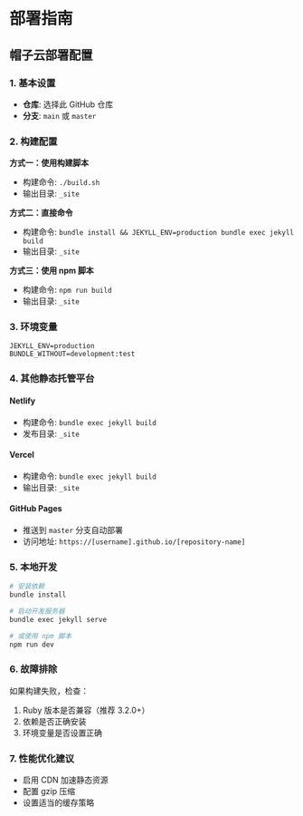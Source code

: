 # 部署指南

## 帽子云部署配置

### 1. 基本设置
- **仓库**: 选择此 GitHub 仓库
- **分支**: `main` 或 `master`

### 2. 构建配置

**方式一：使用构建脚本**
- 构建命令: `./build.sh`
- 输出目录: `_site`

**方式二：直接命令**
- 构建命令: `bundle install && JEKYLL_ENV=production bundle exec jekyll build`
- 输出目录: `_site`

**方式三：使用 npm 脚本**
- 构建命令: `npm run build`
- 输出目录: `_site`

### 3. 环境变量
```
JEKYLL_ENV=production
BUNDLE_WITHOUT=development:test
```

### 4. 其他静态托管平台

#### Netlify
- 构建命令: `bundle exec jekyll build`
- 发布目录: `_site`

#### Vercel
- 构建命令: `bundle exec jekyll build`
- 输出目录: `_site`

#### GitHub Pages
- 推送到 `master` 分支自动部署
- 访问地址: `https://[username].github.io/[repository-name]`

### 5. 本地开发
```bash
# 安装依赖
bundle install

# 启动开发服务器
bundle exec jekyll serve

# 或使用 npm 脚本
npm run dev
```

### 6. 故障排除

如果构建失败，检查：
1. Ruby 版本是否兼容（推荐 3.2.0+）
2. 依赖是否正确安装
3. 环境变量是否设置正确

### 7. 性能优化建议

- 启用 CDN 加速静态资源
- 配置 gzip 压缩
- 设置适当的缓存策略